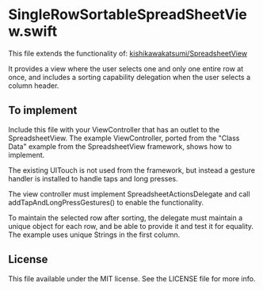 # SingleRowSortableSpreadSheetView.swift

This file extends the functionality of: [kishikawakatsumi/SpreadsheetView](https:github.com/kishikawakatsumi/SpreadsheetView)

It provides a view where the user selects one and only one entire row at once,
and includes a sorting capability delegation when the user selects a column header.


## To implement

Include this file with your ViewController that has an outlet to the SpreadsheetView. The
example ViewController, ported from the "Class Data" example from the SpreadsheetView framework,
shows how to implement.

The existing UITouch is not used from the framework, but instead a gesture handler is
installed to handle taps and long presses.

The view controller must implement SpreadsheetActionsDelegate and call addTapAndLongPressGestures()
to enable the functionality.

To maintain the selected row after sorting, the delegate must maintain a unique object for each row,
and be able to provide it and test it for equality.  The example uses unique Strings in the first column.

## License

This file available under the MIT license. See the LICENSE file for more info.